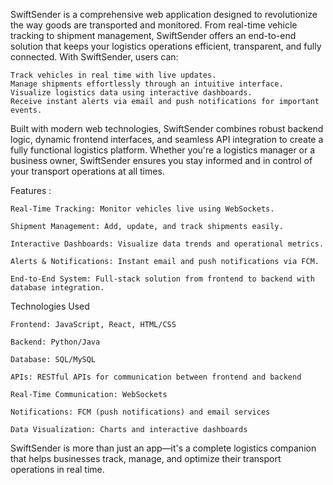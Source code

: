 SwiftSender is a comprehensive web application designed to revolutionize the way goods are transported and monitored. From real-time vehicle tracking to shipment
management, SwiftSender offers an end-to-end solution that keeps your logistics operations efficient, transparent, and fully connected.
With SwiftSender, users can:

    Track vehicles in real time with live updates.
    Manage shipments effortlessly through an intuitive interface.
    Visualize logistics data using interactive dashboards.
    Receive instant alerts via email and push notifications for important events.

Built with modern web technologies, SwiftSender combines robust backend logic, dynamic frontend interfaces, and seamless API integration to create a fully functional 
logistics platform. Whether you're a logistics manager or a business owner, SwiftSender ensures you stay informed and in control of your transport operations at all times.

Features : 

    Real-Time Tracking: Monitor vehicles live using WebSockets.
    
    Shipment Management: Add, update, and track shipments easily.
    
    Interactive Dashboards: Visualize data trends and operational metrics.
    
    Alerts & Notifications: Instant email and push notifications via FCM.
    
    End-to-End System: Full-stack solution from frontend to backend with database integration.

Technologies Used

    Frontend: JavaScript, React, HTML/CSS
    
    Backend: Python/Java
    
    Database: SQL/MySQL
    
    APIs: RESTful APIs for communication between frontend and backend
    
    Real-Time Communication: WebSockets
    
    Notifications: FCM (push notifications) and email services
    
    Data Visualization: Charts and interactive dashboards
    
SwiftSender is more than just an app—it's a complete logistics companion that helps businesses track, manage, and optimize their transport operations in real time.

